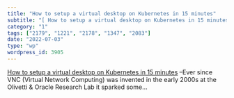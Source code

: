 ```yaml
---
title: "How to setup a virtual desktop on Kubernetes in 15 minutes"
subtitle: "[ How to setup a virtual desktop on Kubernetes in 15 minutes]( https://medium.com/devops-dudes/how-t..."
category: "1"
tags: ["2179", "1221", "2178", "1347", "2083"]
date: "2022-07-03"
type: "wp"
wordpress_id: 3905
---
```

[ How to setup a virtual desktop on Kubernetes in 15 minutes]( https://medium.com/devops-dudes/how-to-setup-a-virtual-desktop-on-kubernetes-in-15-minutes-b2d7f213e3e3) –Ever since VNC (Virtual Network Computing) was invented in the early 2000s at the Olivetti & Oracle Research Lab it sparked some…